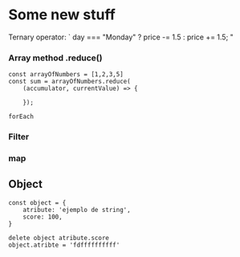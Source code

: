 # Some new stuff 

Ternary operator: ` day === "Monday" ? price -= 1.5 : price += 1.5; "

### Array method .reduce()  

```
const arrayOfNumbers = [1,2,3,5]
const sum = arrayOfNumbers.reduce( 
    (accumulator, currentValue) => {

    }); 
```

`forEach`  


### Filter  

### map    

## Object   

```
const object = {
    atribute: 'ejemplo de string',
    score: 100,
}

delete object atribute.score
object.atribte = 'fdffffffffff'  


```

